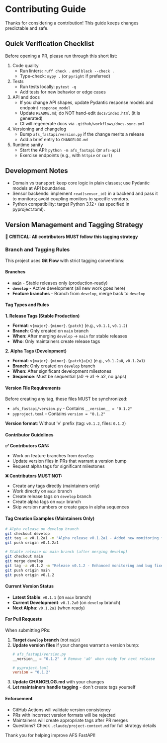 Contributing Guide
==================

Thanks for considering a contribution! This guide keeps changes predictable and safe.

Quick Verification Checklist
----------------------------

Before opening a PR, please run through this short list:

1. Code quality
   - Run linters: `ruff check .` and `black --check .`
   - Type-check: `mypy .` (or `pyright` if preferred)
2. Tests
   - Run tests locally: `pytest -q`
   - Add tests for new behavior or edge cases
3. API and docs
   - If you change API shapes, update Pydantic response models and endpoint `response_model`
   - Update `README.md`; do NOT hand-edit `docs/index.html` (it is generated)
   - CI will regenerate docs via `.github/workflows/docs-sync.yml`
4. Versioning and changelog
   - Bump `afs_fastapi/version.py` if the change merits a release
   - Add a brief entry to `CHANGELOG.md`
5. Runtime sanity
   - Start the API: `python -m afs_fastapi` (or `afs-api`)
   - Exercise endpoints (e.g., with `httpie` or `curl`)

Development Notes
-----------------

- Domain vs transport: keep core logic in plain classes; use Pydantic models at API boundaries.
- Sensor backends: implement `read(sensor_id)` in a backend and pass it to monitors; avoid coupling monitors to specific vendors.
- Python compatibility: target Python 3.12+ (as specified in pyproject.toml).

Version Management and Tagging Strategy
---------------------------------------

**🚨 CRITICAL: All contributors MUST follow this tagging strategy**

### Branch and Tagging Rules

This project uses **Git Flow** with strict tagging conventions:

#### Branches
- **`main`** - Stable releases only (production-ready)
- **`develop`** - Active development (all new work goes here)
- **Feature branches** - Branch from `develop`, merge back to `develop`

#### Tag Types and Rules

**1. Release Tags (Stable Production)**
- **Format**: `v{major}.{minor}.{patch}` (e.g., `v0.1.1`, `v0.1.2`)
- **Branch**: Only created on `main` branch
- **When**: After merging `develop` → `main` for stable releases
- **Who**: Only maintainers create release tags

**2. Alpha Tags (Development)**
- **Format**: `v{major}.{minor}.{patch}a{n}` (e.g., `v0.1.2a0`, `v0.1.2a1`)
- **Branch**: Only created on `develop` branch
- **When**: After significant development milestones
- **Sequence**: Must be sequential (a0 → a1 → a2, no gaps)

#### Version File Requirements

Before creating any tag, these files MUST be synchronized:
- `afs_fastapi/version.py` - Contains `__version__ = "0.1.2"`
- `pyproject.toml` - Contains `version = "0.1.2"`

**Version format**: Without 'v' prefix (tag: `v0.1.2`, files: `0.1.2`)

#### Contributor Guidelines

**✅ Contributors CAN:**
- Work on feature branches from `develop`
- Update version files in PRs that warrant a version bump
- Request alpha tags for significant milestones

**❌ Contributors MUST NOT:**
- Create any tags directly (maintainers only)
- Work directly on `main` branch
- Create release tags on `develop` branch
- Create alpha tags on `main` branch
- Skip version numbers or create gaps in alpha sequences

#### Tag Creation Examples (Maintainers Only)

```bash
# Alpha release on develop branch
git checkout develop
git tag -a v0.1.2a1 -m "Alpha release v0.1.2a1 - Added new monitoring features"
git push origin v0.1.2a1

# Stable release on main branch (after merging develop)
git checkout main
git merge develop
git tag -a v0.1.2 -m "Release v0.1.2 - Enhanced monitoring and bug fixes"
git push origin main
git push origin v0.1.2
```

#### Current Version Status

- **Latest Stable**: `v0.1.1` (on `main` branch)
- **Current Development**: `v0.1.2a0` (on `develop` branch)
- **Next Alpha**: `v0.1.2a1` (when ready)

#### For Pull Requests

When submitting PRs:

1. **Target `develop` branch** (not `main`)
2. **Update version files** if your changes warrant a version bump:
   ```python
   # afs_fastapi/version.py
   __version__ = "0.1.2"  # Remove 'a0' when ready for next release
   ```
   ```toml
   # pyproject.toml
   version = "0.1.2"
   ```
3. **Update CHANGELOG.md** with your changes
4. **Let maintainers handle tagging** - don't create tags yourself

#### Enforcement

- GitHub Actions will validate version consistency
- PRs with incorrect version formats will be rejected
- Maintainers will create appropriate tags after PR merges
- Questions? Check `.claude/project-context.md` for full strategy details

Thank you for helping improve AFS FastAPI!
